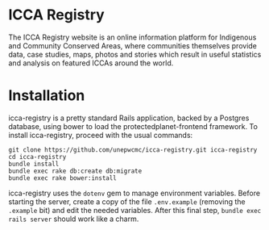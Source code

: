 ICCA Registry
===========================

The ICCA Registry website is an online information platform for Indigenous and
Community Conserved Areas, where communities themselves provide data, case
studies, maps, photos and stories which result in useful statistics and
analysis on featured ICCAs around the world.

# Installation

icca-registry is a pretty standard Rails application, backed by a Postgres
database, using bower to load the protectedplanet-frontend framework. 
To install icca-registry, proceed with the usual commands:
```
git clone https://github.com/unepwcmc/icca-registry.git icca-registry
cd icca-registry
bundle install
bundle exec rake db:create db:migrate
bundle exec rake bower:install
```

icca-registry uses the `dotenv` gem to manage environment variables. Before
starting the server, create a copy of the file `.env.example` (removing the
`.example` bit) and edit the needed variables. After this final step, `bundle
exec rails server` should work like a charm.
